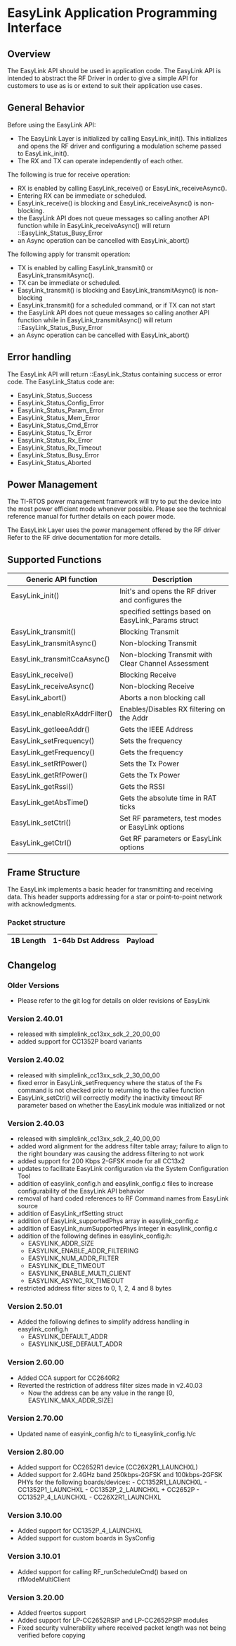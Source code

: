 EasyLink Application Programming Interface
==========================================

Overview
--------
The EasyLink API should be used in application code. The EasyLink API is
intended to abstract the RF Driver in order to give a simple API for
customers to use as is or extend to suit their application use cases.

General Behavior
----------------
Before using the EasyLink API:
- The EasyLink Layer is initialized by calling EasyLink_init(). This
  initializes and opens the RF driver and configuring a modulation scheme
  passed to EasyLink_init().
- The RX and TX can operate independently of each other.

The following is true for receive operation:
- RX is enabled by calling EasyLink_receive() or EasyLink_receiveAsync().
- Entering RX can be immediate or scheduled.
- EasyLink_receive() is blocking and EasyLink_receiveAsync() is non-blocking.
- the EasyLink API does not queue messages so calling another API function
  while in EasyLink_receiveAsync() will return ::EasyLink_Status_Busy_Error
- an Async operation can be cancelled with EasyLink_abort()

The following apply for transmit operation:
- TX is enabled by calling EasyLink_transmit() or EasyLink_transmitAsync().
- TX can be immediate or scheduled.
- EasyLink_transmit() is blocking and EasyLink_transmitAsync() is non-blocking
- EasyLink_transmit() for a scheduled command, or if TX can not start
- the EasyLink API does not queue messages so calling another API function
  while in EasyLink_transmitAsync() will return ::EasyLink_Status_Busy_Error
- an Async operation can be cancelled with EasyLink_abort()

Error handling
--------------
The EasyLink API will return ::EasyLink_Status containing success or error
code. The EasyLink_Status code are:

- EasyLink_Status_Success
- EasyLink_Status_Config_Error
- EasyLink_Status_Param_Error
- EasyLink_Status_Mem_Error
- EasyLink_Status_Cmd_Error
- EasyLink_Status_Tx_Error
- EasyLink_Status_Rx_Error
- EasyLink_Status_Rx_Timeout
- EasyLink_Status_Busy_Error
- EasyLink_Status_Aborted

Power Management
----------------
The TI-RTOS power management framework will try to put the device into the most
power efficient mode whenever possible. Please see the technical reference
manual for further details on each power mode.

The EasyLink Layer uses the power management offered by the RF driver Refer to the RF
drive documentation for more details.

Supported Functions
-------------------

| Generic API function          | Description                                        |
|-------------------------------|----------------------------------------------------|
| EasyLink_init()               | Init's and opens the RF driver and configures the  |
|                               | specified settings based on EasyLink_Params struct |
| EasyLink_transmit()           | Blocking Transmit                                  |
| EasyLink_transmitAsync()      | Non-blocking Transmit                              |
| EasyLink_transmitCcaAsync()   | Non-blocking Transmit with Clear Channel Assessment|
| EasyLink_receive()            | Blocking Receive                                   |
| EasyLink_receiveAsync()       | Non-blocking Receive                                |
| EasyLink_abort()              | Aborts a non blocking call                         |
| EasyLink_enableRxAddrFilter() | Enables/Disables RX filtering on the Addr          |
| EasyLink_getIeeeAddr()        | Gets the IEEE Address                              |
| EasyLink_setFrequency()       | Sets the frequency                                 |
| EasyLink_getFrequency()       | Gets the frequency                                 |
| EasyLink_setRfPower()         | Sets the Tx Power                                  |
| EasyLink_getRfPower()         | Gets the Tx Power                                  |
| EasyLink_getRssi()            | Gets the RSSI                                      |
| EasyLink_getAbsTime()         | Gets the absolute time in RAT ticks                |
| EasyLink_setCtrl()            | Set RF parameters, test modes or EasyLink options  |
| EasyLink_getCtrl()            | Get RF parameters or EasyLink options              |


Frame Structure
---------------
The EasyLink implements a basic header for transmitting and receiving data. This header supports
addressing for a star or point-to-point network with acknowledgments.

### Packet structure

 | 1B Length | 1-64b Dst Address |         Payload         |
 |-----------|-------------------|-------------------------|

Changelog
---------

### Older Versions

- Please refer to the git log for details on older revisions of EasyLink

### Version 2.40.01

- released with simplelink_cc13xx_sdk_2_20_00_00
- added support for CC1352P board variants

### Version 2.40.02

- released with simplelink_cc13xx_sdk_2_30_00_00
- fixed error in EasyLink_setFrequency where the status of the Fs command is
  not checked prior to returning to the callee function
- EasyLink_setCtrl() will correctly modify the inactivity timeout RF parameter
  based on whether the EasyLink module was initialized or not

### Version 2.40.03

- released with simplelink_cc13xx_sdk_2_40_00_00
- added word alignment for the address filter table array; failure to align
  to the right boundary was causing the address filtering to not work
- added support for 200 Kbps 2-GFSK mode for all CC13x2
- updates to facilitate EasyLink configuration via the System Configuration Tool
- addition of easylink_config.h and easylink_config.c files to increase
  configurability of the EasyLink API behavior
- removal of hard coded references to RF Command names from EasyLink source
- addition of EasyLink_rfSetting struct
- addition of EasyLink_supportedPhys array in easylink_config.c
- addition of EasyLink_numSupportedPhys integer in easylink_config.c
- addition of the following defines in easylink_config.h:
    - EASYLINK_ADDR_SIZE
    - EASYLINK_ENABLE_ADDR_FILTERING
    - EASYLINK_NUM_ADDR_FILTER
    - EASYLINK_IDLE_TIMEOUT
    - EASYLINK_ENABLE_MULTI_CLIENT
    - EASYLINK_ASYNC_RX_TIMEOUT
- restricted address filter sizes to 0, 1, 2, 4 and 8 bytes

### Version 2.50.01

- Added the following defines to simplify address handling in easylink_config.h
    - EASYLINK_DEFAULT_ADDR
    - EASYLINK_USE_DEFAULT_ADDR

### Version 2.60.00

- Added CCA support for CC2640R2
- Reverted the restriction of address filter sizes made in v2.40.03
    - Now the address can be any value in the range [0, EASYLINK_MAX_ADDR_SIZE]

### Version 2.70.00

- Updated name of easyink_config.h/c to ti_easylink_config.h/c

### Version 2.80.00

- Added support for CC2652R1 device (CC26X2R1_LAUNCHXL)
- Added support for 2.4GHz band 250kbps-2GFSK and 100kbps-2GFSK PHYs for the
  following boards/devices:
      - CC1352R1_LAUNCHXL
      - CC1352P1_LAUNCHXL
      - CC1352P_2_LAUNCHXL + CC2652P
      - CC1352P_4_LAUNCHXL
      - CC26X2R1_LAUNCHXL

### Version 3.10.00

- Added support for CC1352P_4_LAUNCHXL
- Added support for custom boards in SysConfig

### Version 3.10.01

- Added support for calling RF_runScheduleCmd() based on rfModeMultiClient

### Version 3.20.00

- Added freertos support
- Added support for LP-CC2652RSIP and LP-CC2652PSIP modules
- Fixed security vulnerability where received packet length was not being
  verified before copying